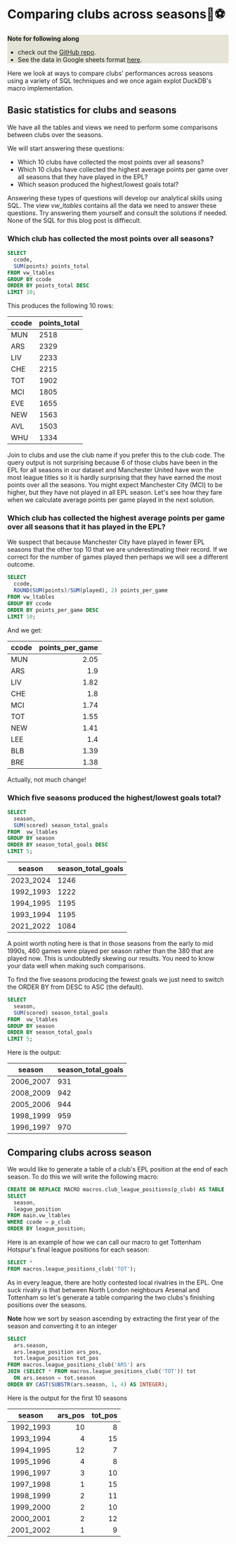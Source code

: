 # Comparing clubs across seasons🦆⚽

<div style="background-color:#E5E4D7">

<strong>Note for following along</strong>

- check out the [GitHub repo](https://github.com/Rotifer/duckdb_epl).
- See the data in Google sheets format [here](https://docs.google.com/spreadsheets/d/15EpbhgQibpv2haCeWsM77uApxgS5zYfq/edit?gid=1237416221#gid=1237416221).

</div>

Here we look at ways to compare clubs' performances across seasons using a variety of SQL techniques and we once again explot DuckDB's macro implementation.

## Basic statistics for clubs and seasons

We have all the tables and views we need to perform some comparisons between clubs over the seasons. 

We will start answering these questions:

- Which 10 clubs have collected the most points over all seasons?
- Which 10 clubs have collected the highest average points per game over all seasons that they have played in the EPL?
- Which season produced the highest/lowest goals total?


Answering these types of questions will develop our analytical skills using SQL. The view _vw_ltables_ contains all the data we need to answer these questions. Try answering them yourself and consult the solutions if needed. None of the SQL for this blog post is diffiecult.

### Which club has collected the most points over all seasons?

```sql
SELECT
  ccode,
  SUM(points) points_total
FROM vw_ltables
GROUP BY ccode
ORDER BY points_total DESC
LIMIT 10;
```

This produces the following 10 rows:

| ccode | points_total |
|-------|--------------|
| MUN   | 2518         |
| ARS   | 2329         |
| LIV   | 2233         |
| CHE   | 2215         |
| TOT   | 1902         |
| MCI   | 1805         |
| EVE   | 1655         |
| NEW   | 1563         |
| AVL   | 1503         |
| WHU   | 1334         |

Join to clubs and use the club name if you prefer this to the club code. The query output is not surprising because 6 of those clubs have been in the EPL for all seasons in our dataset and Manchester United have won the most league titles so it is hardly surprising that they have earned the most points over all the seasons. You might expect Manchester City (MCI) to be higher, but they have not played in all EPL season. Let's see how they fare when we calculate average points per game played in the next solution.

### Which club has collected the highest average points per game over all seasons that it has played in the EPL?

We suspect that because Manchester City have played in fewer EPL seasons that the other top 10 that we are underestimating their record. 
If we correct for the number of games played then perhaps we will see a different outcome.


```sql
SELECT
  ccode,
  ROUND(SUM(points)/SUM(played), 2) points_per_game
FROM vw_ltables
GROUP BY ccode
ORDER BY points_per_game DESC
LIMIT 10;
```

And we get:

| ccode | points_per_game |
|-------|----------------:|
| MUN   | 2.05            |
| ARS   | 1.9             |
| LIV   | 1.82            |
| CHE   | 1.8             |
| MCI   | 1.74            |
| TOT   | 1.55            |
| NEW   | 1.41            |
| LEE   | 1.4             |
| BLB   | 1.39            |
| BRE   | 1.38            |

Actually, not much change!

### Which five seasons produced the highest/lowest goals total?

```sql
SELECT
  season,
  SUM(scored) season_total_goals
FROM  vw_ltables
GROUP BY season
ORDER BY season_total_goals DESC
LIMIT 5;
```

|  season   | season_total_goals |
|-----------|--------------------|
| 2023_2024 | 1246               |
| 1992_1993 | 1222               |
| 1994_1995 | 1195               |
| 1993_1994 | 1195               |
| 2021_2022 | 1084               |

A point worth noting here is that in those seasons from the early to mid 1990s, 460 games were played per season rather than the 380
that are played now. This is undoubtedly skewing our results. You need to know your data well when making such comparisons.

To find the five seasons producing the fewest goals we just need to switch the ORDER BY from DESC to ASC (the default). 


```sql
SELECT
  season,
  SUM(scored) season_total_goals
FROM  vw_ltables
GROUP BY season
ORDER BY season_total_goals
LIMIT 5;
```

Here is the output:

|  season   | season_total_goals |
|-----------|--------------------|
| 2006_2007 | 931                |
| 2008_2009 | 942                |
| 2005_2006 | 944                |
| 1998_1999 | 959                |
| 1996_1997 | 970                |

## Comparing clubs across season

We would like to generate a table of a club's EPL position at the end of each season. To do this we will write the following macro:

```sql
CREATE OR REPLACE MACRO macros.club_league_positions(p_club) AS TABLE
SELECT
  season,
  league_position
FROM main.vw_ltables
WHERE ccode = p_club
ORDER BY league_position;
```

Here is an example of how we can call our macro to get Tottenham Hotspur's final league positions for each season:

```sql
SELECT * 
FROM macros.league_positions_club('TOT');
```

As in every league, there are hotly contested local rivalries in the EPL. One suck rivalry is that between North London neighbours Arsenal and Tottenham so let's generate a table comparing the two clubs's finishing positions over the seasons. 

__Note__ how we sort by season ascending by extracting the first year of the season and converting it to an integer

```sql
SELECT 
  ars.season,
  ars.league_position ars_pos,
  tot.league_position tot_pos
FROM macros.league_positions_club('ARS') ars
JOIN (SELECT * FROM macros.league_positions_club('TOT')) tot
  ON ars.season = tot.season
ORDER BY CAST(SUBSTR(ars.season, 1, 4) AS INTEGER);
```

Here is the output for the first 10 seasons

|  season   | ars_pos | tot_pos |
|-----------|--------:|--------:|
| 1992_1993 | 10      | 8       |
| 1993_1994 | 4       | 15      |
| 1994_1995 | 12      | 7       |
| 1995_1996 | 4       | 8       |
| 1996_1997 | 3       | 10      |
| 1997_1998 | 1       | 15      |
| 1998_1999 | 2       | 11      |
| 1999_2000 | 2       | 10      |
| 2000_2001 | 2       | 12      |
| 2001_2002 | 1       | 9       |
